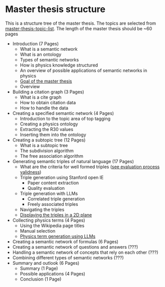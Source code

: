 # Master thesis structure

This is a structure tree of the master thesis. The topics are selected from [master-thesis-topic-list](master-thesis-topic-list.md).
The length of the master thesis should be ~60 pages

* Introduction (7 Pages)
	* What is a semantic network
	* What is an ontology
	* Types of semantic networks
	* How is physics knowledge structured
	* An overview of possible applications of semantic networks in physics
	* [Goal of the master thesis](goal-of-the-master-thesis.md)
	* Overview
* Building a citation graph (3 Pages)
	* What is a cite graph 
	* How to obtain citation data
	* How to handle the data
* Creating a specified semantic network (4 Pages)
	* Introduction to the topic area of top tagging
	* Creating a physics ontology
	* Extracting the R30 values
	* Inserting them into the ontology
* Creating a subtopic tree (12 Pages)
	* What is a subtopic tree
	* The subdivision algorithm
	* The free association algorithm
* Generating semantic triples of natural language (17 Pages)
	* What are the criteria for well formed triples ([see evaluation process validness](../evaluation/manual-triple-evaluation.md))
	* Triple generation using Stanford open IE
		* Paper content extraction
		* Quality evaluation
	* Triple generation with LLMs
		* Correlated triple generation
		* Freely associated triples
	* Navigating the triples
	* [Displaying the triples in a 2D plane](../approaches/mapping-a-high-degree-graph-to-a-2D-area.md)
* Collecting physics terms (4 Pages)
	* Using the Wikipedia page titles
	* Manual selection
	* [Physics term generation using LLMs](../approaches/create-a-list-of-physics-terms-using-llms.md)
* Creating a semantic network of formulas (6 Pages)
* Creating a semantic network of questions and answers (???)
* Handling a semantic network of concepts that rely on each other (???)
* Combining different types of semantic networks (???)
* Summary and outlook (6 Pages)
	* Summary (1 Page)
	* Possible applications (4 Pages)
	* Conclusion (1 Page)

